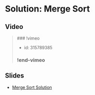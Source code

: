 
# Solution: Merge Sort



## Video

<blockquote>
### !vimeo

* id: 315789385

### !end-vimeo
</blockquote>



## Slides

* [Merge Sort Solution](https://docs.google.com/a/hackreactor.com/presentation/d/1QFSClei0_To4qrMoSkZ8gvTGyCsqzpjy-_o-I6HmeV4/embed?start=false&loop=false&delayms=3000)

